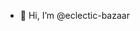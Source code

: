 - 👋 Hi, I’m @eclectic-bazaar

<!---
eclectic-bazaar/eclectic-bazaar is a ✨ special ✨ repository because its `README.md` (this file) appears on your GitHub profile.
You can click the Preview link to take a look at your changes.
--->
